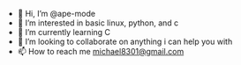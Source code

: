 - 👋 Hi, I’m @ape-mode
- 👀 I’m interested in basic linux, python, and c
- 🌱 I’m currently learning C
- 💞️ I’m looking to collaborate on anything i can help you with
- 📫 How to reach me michael8301@gmail.com

<!---
ape-mode/ape-mode is a ✨ special ✨ repository because its `README.md` (this file) appears on your GitHub profile.
You can click the Preview link to take a look at your changes.
--->
